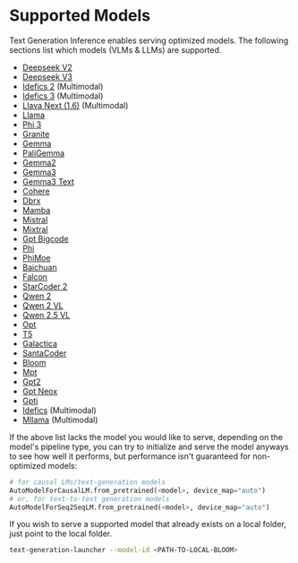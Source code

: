 
# Supported Models

Text Generation Inference enables serving optimized models. The following sections list which models (VLMs & LLMs) are supported.

- [Deepseek V2](https://huggingface.co/deepseek-ai/DeepSeek-V2)
- [Deepseek V3](https://huggingface.co/deepseek-ai/DeepSeek-V3)
- [Idefics 2](https://huggingface.co/HuggingFaceM4/idefics2-8b) (Multimodal)
- [Idefics 3](https://huggingface.co/HuggingFaceM4/Idefics3-8B-Llama3) (Multimodal)
- [Llava Next (1.6)](https://huggingface.co/llava-hf/llava-v1.6-vicuna-13b-hf) (Multimodal)
- [Llama](https://huggingface.co/collections/meta-llama/llama-31-669fc079a0c406a149a5738f)
- [Phi 3](https://huggingface.co/microsoft/Phi-3-mini-4k-instruct)
- [Granite](https://huggingface.co/ibm-granite/granite-3.0-8b-instruct)
- [Gemma](https://huggingface.co/google/gemma-7b)
- [PaliGemma](https://huggingface.co/google/paligemma-3b-pt-224)
- [Gemma2](https://huggingface.co/collections/google/gemma-2-release-667d6600fd5220e7b967f315)
- [Gemma3](https://huggingface.co/collections/google/gemma-3-release-67c6c6f89c4f76621268bb6d)
- [Gemma3 Text](https://huggingface.co/collections/google/gemma-3-release-67c6c6f89c4f76621268bb6d)
- [Cohere](https://huggingface.co/CohereForAI/c4ai-command-r-plus)
- [Dbrx](https://huggingface.co/databricks/dbrx-instruct)
- [Mamba](https://huggingface.co/state-spaces/mamba-2.8b-slimpj)
- [Mistral](https://huggingface.co/mistralai/Mistral-Nemo-Instruct-2407)
- [Mixtral](https://huggingface.co/mistralai/Mixtral-8x22B-Instruct-v0.1)
- [Gpt Bigcode](https://huggingface.co/bigcode/gpt_bigcode-santacoder)
- [Phi](https://huggingface.co/microsoft/phi-1_5)
- [PhiMoe](https://huggingface.co/microsoft/Phi-3.5-MoE-instruct)
- [Baichuan](https://huggingface.co/baichuan-inc/Baichuan2-7B-Chat)
- [Falcon](https://huggingface.co/tiiuae/falcon-7b-instruct)
- [StarCoder 2](https://huggingface.co/bigcode/starcoder2-15b-instruct-v0.1)
- [Qwen 2](https://huggingface.co/collections/Qwen/qwen2-6659360b33528ced941e557f)
- [Qwen 2 VL](https://huggingface.co/collections/Qwen/qwen2-vl-66cee7455501d7126940800d)
- [Qwen 2.5 VL](https://huggingface.co/collections/Qwen/qwen25-66e81a666513e518adb90d9e)
- [Opt](https://huggingface.co/facebook/opt-6.7b)
- [T5](https://huggingface.co/google/flan-t5-xxl)
- [Galactica](https://huggingface.co/facebook/galactica-120b)
- [SantaCoder](https://huggingface.co/bigcode/santacoder)
- [Bloom](https://huggingface.co/bigscience/bloom-560m)
- [Mpt](https://huggingface.co/mosaicml/mpt-7b-instruct)
- [Gpt2](https://huggingface.co/openai-community/gpt2)
- [Gpt Neox](https://huggingface.co/EleutherAI/gpt-neox-20b)
- [Gptj](https://huggingface.co/EleutherAI/gpt-j-6b)
- [Idefics](https://huggingface.co/HuggingFaceM4/idefics-9b) (Multimodal)
- [Mllama](https://huggingface.co/meta-llama/Llama-3.2-11B-Vision-Instruct) (Multimodal)



If the above list lacks the model you would like to serve, depending on the model's pipeline type, you can try to initialize and serve the model anyways to see how well it performs, but performance isn't guaranteed for non-optimized models:

```python
# for causal LMs/text-generation models
AutoModelForCausalLM.from_pretrained(<model>, device_map="auto")
# or, for text-to-text generation models
AutoModelForSeq2SeqLM.from_pretrained(<model>, device_map="auto")
```

If you wish to serve a supported model that already exists on a local folder, just point to the local folder.

```bash
text-generation-launcher --model-id <PATH-TO-LOCAL-BLOOM>
```
